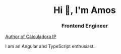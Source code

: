 <h1 align="center">Hi 👋, I'm Amos</h1>
<h3 align="center">Frontend Engineer</h3>

<a alt="Calculadora IP" href="https://calculadoraip.org" target="_blank" rel="noreferrer">Author of Calculadora IP</a>

 I am an Angular and TypeScript enthusiast.
